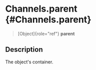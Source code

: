 Channels.parent {#Channels.parent}
===============

> [Object]{role="ref"} **parent**

Description
-----------

The object\'s container.

